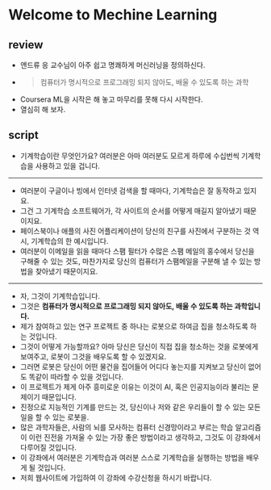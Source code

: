 # Welcome to Mechine Learning

## review

- 앤드류 응 교수님이 아주 쉽고 명쾌하게 머신러닝을 정의하신다.
- > 컴퓨터가 명시적으로 프로그래밍 되지 않아도, 배울 수 있도록 하는 과학
- Coursera ML을 시작은 해 놓고 마무리를 못해 다시 시작한다.
- 열심히 해 보자.

## script

- 기계학습이란 무엇인가요? 여러분은 아마 여러분도 모르게 하루에 수십번씩 기계학습을 사용하고 있을 겁니다.

----

- 여러분이 구글이나 빙에서 인터넷 검색을 할 때마다, 기계학습은 잘 동작하고 있지요.
- 그건 그 기계학습 소프트웨어가, 각 사이트의 순서를 어떻게 매길지 알아냈기 때문이지요.
- 페이스북이나 애플의 사진 어플리케이션이 당신의 친구를 사진에서 구분하는 것 역시, 기계학습의 한 예시입니다.
- 여러분이 이메일을 읽을 때마다 스팸 필터가 수많은 스팸 메일의 홍수에서 당신을 구해줄 수 있는 것도, 마찬가지로 당신의 컴퓨터가 스팸메일을 구분해 낼 수 있는 방법을 찾아냈기 때문이지요.

----

- 자, 그것이 기계학습입니다.
- 그것은 **컴퓨터가 명시적으로 프로그래밍 되지 않아도, 배울 수 있도록 하는 과학입니다.**
- 제가 참여하고 있는 연구 프로젝트 중 하나는 로봇으로 하여금 집을 청소하도록 하는 것입니다.
- 그것이 어떻게 가능할까요? 아마 당신은 당신이 직접 집을 청소하는 것을 로봇에게 보여주고, 로봇이 그것을 배우도록 할 수 있겠지요.
- 그러면 로봇은 당신이 어떤 물건을 집어들어 어디다 놓는지를 지켜보고 당신이 없어도 똑같이 따라할 수 있을 것입니다.
- 이 프로젝트가 제게 아주 흥미로운 이유는 이것이 AI, 혹은 인공지능이라 불리는 문제이기 때문입니다.
- 진정으로 지능적인 기계를 만드는 것, 당신이나 저와 같은 우리들이 할 수 있는 모든 일을 할 수 있는 로봇을.
- 많은 과학자들은, 사람의 뇌를 모사하는 컴퓨터 신경망이라고 부르는 학습 알고리즘이 이런 진전을 가져울 수 있는 가장 좋은 방법이라고 생각하고, 그것도 이 강좌에서 다루어질 것입니다.
- 이 강좌에서 여러분은 기계학습과 여러분 스스로 기계학습을 실행하는 방법을 배우게 될 것입니다.
- 저희 웹사이트에 가입하여 이 강좌에 수강신청을 하시기 바랍니다.
